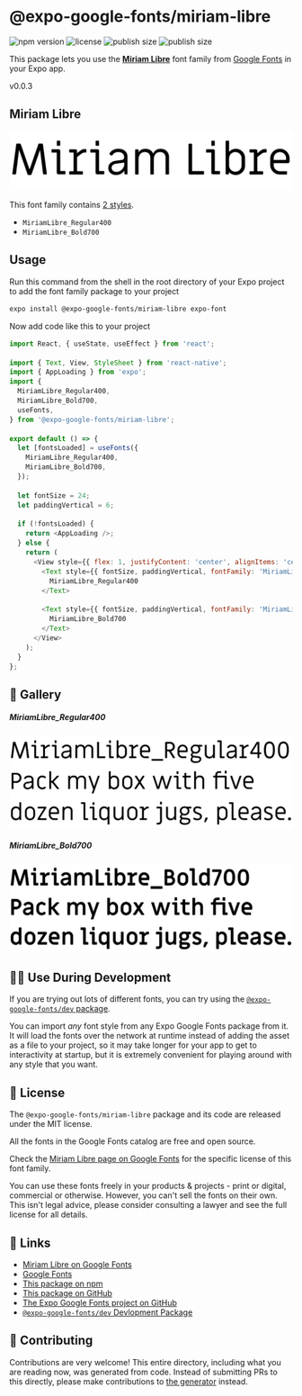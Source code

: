 # @expo-google-fonts/miriam-libre

![npm version](https://flat.badgen.net/npm/v/@expo-google-fonts/miriam-libre)
![license](https://flat.badgen.net/github/license/expo/google-fonts)
![publish size](https://flat.badgen.net/packagephobia/install/@expo-google-fonts/miriam-libre)
![publish size](https://flat.badgen.net/packagephobia/publish/@expo-google-fonts/miriam-libre)

This package lets you use the [**Miriam Libre**](https://fonts.google.com/specimen/Miriam+Libre) font family from [Google Fonts](https://fonts.google.com/) in your Expo app.

v0.0.3

## Miriam Libre

![Miriam Libre](./font-family.png)

This font family contains [2 styles](#-gallery).

- `MiriamLibre_Regular400`
- `MiriamLibre_Bold700`

## Usage

Run this command from the shell in the root directory of your Expo project to add the font family package to your project
```sh
expo install @expo-google-fonts/miriam-libre expo-font
```

Now add code like this to your project
```js
import React, { useState, useEffect } from 'react';

import { Text, View, StyleSheet } from 'react-native';
import { AppLoading } from 'expo';
import {
  MiriamLibre_Regular400,
  MiriamLibre_Bold700,
  useFonts,
} from '@expo-google-fonts/miriam-libre';

export default () => {
  let [fontsLoaded] = useFonts({
    MiriamLibre_Regular400,
    MiriamLibre_Bold700,
  });

  let fontSize = 24;
  let paddingVertical = 6;

  if (!fontsLoaded) {
    return <AppLoading />;
  } else {
    return (
      <View style={{ flex: 1, justifyContent: 'center', alignItems: 'center' }}>
        <Text style={{ fontSize, paddingVertical, fontFamily: 'MiriamLibre_Regular400' }}>
          MiriamLibre_Regular400
        </Text>

        <Text style={{ fontSize, paddingVertical, fontFamily: 'MiriamLibre_Bold700' }}>
          MiriamLibre_Bold700
        </Text>
      </View>
    );
  }
};

```

## 🔡 Gallery

##### MiriamLibre_Regular400
![MiriamLibre_Regular400](./c4dc8662662a1708ab4d397f59152bba9bde4ce4c524d9286d49d078a8c58dc6.ttf.png)

##### MiriamLibre_Bold700
![MiriamLibre_Bold700](./cbe1ade0a4a8eddd786eb1050d18d81c71465545f3f80392927a36af9035c775.ttf.png)


## 👩‍💻 Use During Development

If you are trying out lots of different fonts, you can try using the [`@expo-google-fonts/dev` package](https://github.com/expo/google-fonts/tree/master/font-packages/dev#readme).

You can import *any* font style from any Expo Google Fonts package from it. It will load the fonts
over the network at runtime instead of adding the asset as a file to your project, so it may take longer
for your app to get to interactivity at startup, but it is extremely convenient
for playing around with any style that you want.

## 📖 License

The `@expo-google-fonts/miriam-libre` package and its code are released under the MIT license.

All the fonts in the Google Fonts catalog are free and open source.

Check the [Miriam Libre page on Google Fonts](https://fonts.google.com/specimen/Miriam+Libre) for the specific license of this font family.

You can use these fonts freely in your products & projects - print or digital, commercial or otherwise. However, you can't sell the fonts on their own. This isn't legal advice, please consider consulting a lawyer and see the full license for all details.

## 🔗 Links

- [Miriam Libre on Google Fonts](https://fonts.google.com/specimen/Miriam+Libre)
- [Google Fonts](https://fonts.google.com/)
- [This package on npm](https://www.npmjs.com/package/@expo-google-fonts/miriam-libre)
- [This package on GitHub](https://github.com/expo/google-fonts/tree/master/font-packages/miriam-libre)
- [The Expo Google Fonts project on GitHub](https://github.com/expo/google-fonts)
- [`@expo-google-fonts/dev` Devlopment Package](https://github.com/expo/google-fonts/tree/master/font-packages/dev)


## 🤝 Contributing

Contributions are very welcome! This entire directory, including what you are reading now, was generated from code. Instead of submitting PRs to this directly, please make contributions to [the generator](https://github.com/expo/google-fonts/tree/master/packages/generator) instead.
